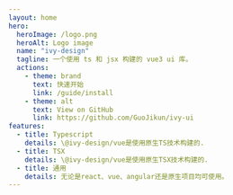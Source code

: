 ```yaml
---
layout: home
hero:
  heroImage: /logo.png
  heroAlt: Logo image
  name: "ivy-design"
  tagline: 一个使用 ts 和 jsx 构建的 vue3 ui 库。
  actions:
    - theme: brand
      text: 快速开始
      link: /guide/install
    - theme: alt
      text: View on GitHub
      link: https://github.com/GuoJikun/ivy-ui
features:
  - title: Typescript
    details: \@ivy-design/vue是使用原生TS技术构建的.
  - title: TSX
    details: \@ivy-design/vue是使用原生TSX技术构建的.
  - title: 通用
    details: 无论是react、vue、angular还是原生项目均可使用。
---
```

